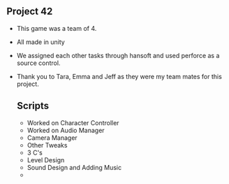 ## Project 42

- This game was a team of 4.
- All made in unity
- We assigned each other tasks through hansoft and used perforce as a source control.
- Thank you to Tara, Emma and Jeff as they were my team mates for this project.

  ## Scripts
  - Worked on Character Controller
  - Worked on Audio Manager
  - Camera Manager
  - Other Tweaks
  - 3 C's
  - Level Design
  - Sound Design and Adding Music
  - 
